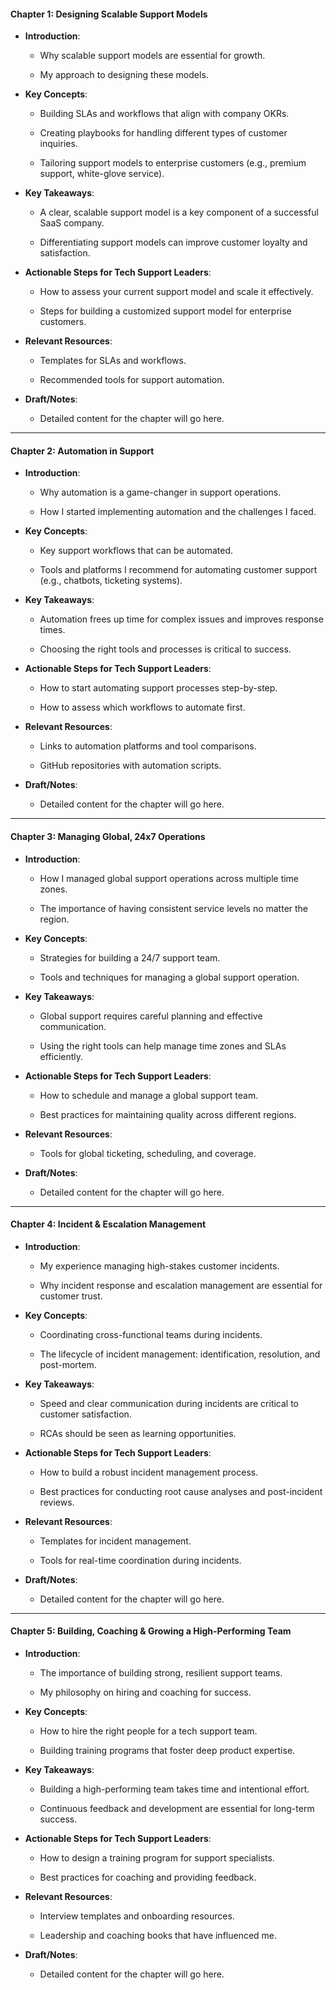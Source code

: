 #### **Chapter 1: Designing Scalable Support Models**

- **Introduction**:
    
    - Why scalable support models are essential for growth.
        
    - My approach to designing these models.
        
- **Key Concepts**:
    
    - Building SLAs and workflows that align with company OKRs.
        
    - Creating playbooks for handling different types of customer inquiries.
        
    - Tailoring support models to enterprise customers (e.g., premium support, white-glove service).
        
- **Key Takeaways**:
    
    - A clear, scalable support model is a key component of a successful SaaS company.
        
    - Differentiating support models can improve customer loyalty and satisfaction.
        
- **Actionable Steps for Tech Support Leaders**:
    
    - How to assess your current support model and scale it effectively.
        
    - Steps for building a customized support model for enterprise customers.
        
- **Relevant Resources**:
    
    - Templates for SLAs and workflows.
        
    - Recommended tools for support automation.
        
- **Draft/Notes**:
    
    - Detailed content for the chapter will go here.
        

---

#### **Chapter 2: Automation in Support**

- **Introduction**:
    
    - Why automation is a game-changer in support operations.
        
    - How I started implementing automation and the challenges I faced.
        
- **Key Concepts**:
    
    - Key support workflows that can be automated.
        
    - Tools and platforms I recommend for automating customer support (e.g., chatbots, ticketing systems).
        
- **Key Takeaways**:
    
    - Automation frees up time for complex issues and improves response times.
        
    - Choosing the right tools and processes is critical to success.
        
- **Actionable Steps for Tech Support Leaders**:
    
    - How to start automating support processes step-by-step.
        
    - How to assess which workflows to automate first.
        
- **Relevant Resources**:
    
    - Links to automation platforms and tool comparisons.
        
    - GitHub repositories with automation scripts.
        
- **Draft/Notes**:
    
    - Detailed content for the chapter will go here.
        

---

#### **Chapter 3: Managing Global, 24x7 Operations**

- **Introduction**:
    
    - How I managed global support operations across multiple time zones.
        
    - The importance of having consistent service levels no matter the region.
        
- **Key Concepts**:
    
    - Strategies for building a 24/7 support team.
        
    - Tools and techniques for managing a global support operation.
        
- **Key Takeaways**:
    
    - Global support requires careful planning and effective communication.
        
    - Using the right tools can help manage time zones and SLAs efficiently.
        
- **Actionable Steps for Tech Support Leaders**:
    
    - How to schedule and manage a global support team.
        
    - Best practices for maintaining quality across different regions.
        
- **Relevant Resources**:
    
    - Tools for global ticketing, scheduling, and coverage.
        
- **Draft/Notes**:
    
    - Detailed content for the chapter will go here.
        

---

#### **Chapter 4: Incident & Escalation Management**

- **Introduction**:
    
    - My experience managing high-stakes customer incidents.
        
    - Why incident response and escalation management are essential for customer trust.
        
- **Key Concepts**:
    
    - Coordinating cross-functional teams during incidents.
        
    - The lifecycle of incident management: identification, resolution, and post-mortem.
        
- **Key Takeaways**:
    
    - Speed and clear communication during incidents are critical to customer satisfaction.
        
    - RCAs should be seen as learning opportunities.
        
- **Actionable Steps for Tech Support Leaders**:
    
    - How to build a robust incident management process.
        
    - Best practices for conducting root cause analyses and post-incident reviews.
        
- **Relevant Resources**:
    
    - Templates for incident management.
        
    - Tools for real-time coordination during incidents.
        
- **Draft/Notes**:
    
    - Detailed content for the chapter will go here.
        

---

#### **Chapter 5: Building, Coaching & Growing a High-Performing Team**

- **Introduction**:
    
    - The importance of building strong, resilient support teams.
        
    - My philosophy on hiring and coaching for success.
        
- **Key Concepts**:
    
    - How to hire the right people for a tech support team.
        
    - Building training programs that foster deep product expertise.
        
- **Key Takeaways**:
    
    - Building a high-performing team takes time and intentional effort.
        
    - Continuous feedback and development are essential for long-term success.
        
- **Actionable Steps for Tech Support Leaders**:
    
    - How to design a training program for support specialists.
        
    - Best practices for coaching and providing feedback.
        
- **Relevant Resources**:
    
    - Interview templates and onboarding resources.
        
    - Leadership and coaching books that have influenced me.
        
- **Draft/Notes**:
    
    - Detailed content for the chapter will go here.